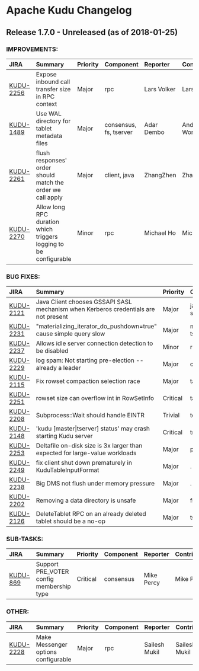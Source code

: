 
<!---
# Licensed to the Apache Software Foundation (ASF) under one
# or more contributor license agreements.  See the NOTICE file
# distributed with this work for additional information
# regarding copyright ownership.  The ASF licenses this file
# to you under the Apache License, Version 2.0 (the
# "License"); you may not use this file except in compliance
# with the License.  You may obtain a copy of the License at
#
#     http://www.apache.org/licenses/LICENSE-2.0
#
# Unless required by applicable law or agreed to in writing, software
# distributed under the License is distributed on an "AS IS" BASIS,
# WITHOUT WARRANTIES OR CONDITIONS OF ANY KIND, either express or implied.
# See the License for the specific language governing permissions and
# limitations under the License.
-->
# Apache Kudu Changelog

## Release 1.7.0 - Unreleased (as of 2018-01-25)



### IMPROVEMENTS:

| JIRA | Summary | Priority | Component | Reporter | Contributor |
|:---- |:---- | :--- |:---- |:---- |:---- |
| [KUDU-2256](https://issues.apache.org/jira/browse/KUDU-2256) | Expose inbound call transfer size in RPC context |  Major | rpc | Lars Volker | Lars Volker |
| [KUDU-1489](https://issues.apache.org/jira/browse/KUDU-1489) | Use WAL directory for tablet metadata files |  Major | consensus, fs, tserver | Adar Dembo | Andrew Wong |
| [KUDU-2261](https://issues.apache.org/jira/browse/KUDU-2261) | flush responses' order should match the order we call apply |  Major | client, java | ZhangZhen | ZhangZhen |
| [KUDU-2270](https://issues.apache.org/jira/browse/KUDU-2270) | Allow long RPC duration which triggers logging to be configurable |  Minor | rpc | Michael Ho | Michael Ho |


### BUG FIXES:

| JIRA | Summary | Priority | Component | Reporter | Contributor |
|:---- |:---- | :--- |:---- |:---- |:---- |
| [KUDU-2121](https://issues.apache.org/jira/browse/KUDU-2121) | Java Client chooses GSSAPI SASL mechanism when Kerberos credentials are not present |  Major | java, security | Dan Burkert | Dan Burkert |
| [KUDU-2231](https://issues.apache.org/jira/browse/KUDU-2231) | "materializing\_iterator\_do\_pushdown=true" cause simple query slow |  Major | master, tserver | DawnZhang | Dan Burkert |
| [KUDU-2237](https://issues.apache.org/jira/browse/KUDU-2237) | Allows idle server connection detection to be disabled |  Minor | rpc | Michael Ho | Michael Ho |
| [KUDU-2229](https://issues.apache.org/jira/browse/KUDU-2229) | log spam: Not starting pre-election -- already a leader |  Major | consensus | Mike Percy | Mike Percy |
| [KUDU-2115](https://issues.apache.org/jira/browse/KUDU-2115) | Fix rowset compaction selection race |  Major | tablet | Will Berkeley | Andrew Wong |
| [KUDU-2251](https://issues.apache.org/jira/browse/KUDU-2251) | rowset size can overflow int in RowSetInfo |  Critical | tablet | Dan Burkert | Dan Burkert |
| [KUDU-2208](https://issues.apache.org/jira/browse/KUDU-2208) | Subprocess::Wait should handle EINTR |  Trivial | test, util | Todd Lipcon | Jeffrey F. Lukman |
| [KUDU-2148](https://issues.apache.org/jira/browse/KUDU-2148) | 'kudu [master\|tserver] status' may crash starting Kudu server |  Critical | tserver | Alexey Serbin | Adar Dembo |
| [KUDU-2253](https://issues.apache.org/jira/browse/KUDU-2253) | Deltafile on-disk size is 3x larger than expected for large-value workloads |  Major | perf, tablet | Dan Burkert | Dan Burkert |
| [KUDU-2249](https://issues.apache.org/jira/browse/KUDU-2249) | fix client shut down prematurely in KuduTableInputFormat |  Major | . | Clemens Valiente | Clemens Valiente |
| [KUDU-2238](https://issues.apache.org/jira/browse/KUDU-2238) | Big DMS not flush under memory pressure |  Major | . | ZhangZhen | ZhangZhen |
| [KUDU-2202](https://issues.apache.org/jira/browse/KUDU-2202) | Removing a data directory is unsafe |  Major | fs | Adar Dembo | Adar Dembo |
| [KUDU-2126](https://issues.apache.org/jira/browse/KUDU-2126) | DeleteTablet RPC on an already deleted tablet should be a no-op |  Major | tserver | Adar Dembo | Jeffrey F. Lukman |


### SUB-TASKS:

| JIRA | Summary | Priority | Component | Reporter | Contributor |
|:---- |:---- | :--- |:---- |:---- |:---- |
| [KUDU-869](https://issues.apache.org/jira/browse/KUDU-869) | Support PRE\_VOTER config membership type |  Critical | consensus | Mike Percy | Mike Percy |


### OTHER:

| JIRA | Summary | Priority | Component | Reporter | Contributor |
|:---- |:---- | :--- |:---- |:---- |:---- |
| [KUDU-2228](https://issues.apache.org/jira/browse/KUDU-2228) | Make Messenger options configurable |  Major | rpc | Sailesh Mukil | Sailesh Mukil |



